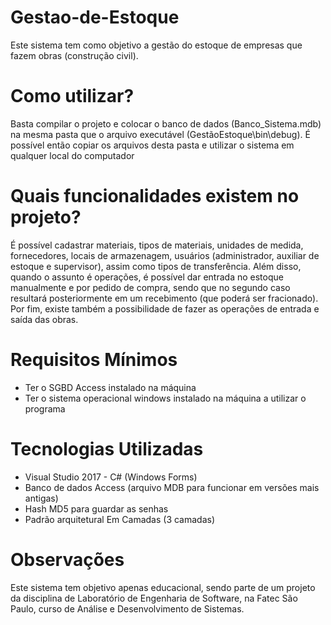 # Gestao-de-Estoque
<p>Este sistema tem como objetivo a gestão do estoque de empresas que fazem obras (construção civil).</p>

<h1>Como utilizar?</h1>
<p>Basta compilar o projeto e colocar o banco de dados (Banco_Sistema.mdb) na mesma pasta que o arquivo executável (GestãoEstoque\bin\debug). É possível então copiar os arquivos desta pasta e utilizar o sistema em qualquer local do computador</p>

<h1>Quais funcionalidades existem no projeto?</h1>
<p>É possível cadastrar materiais, tipos de materiais, unidades de medida, fornecedores, locais de armazenagem, usuários (administrador, auxiliar de estoque e supervisor), assim como tipos de transferência. Além disso, quando o assunto é operações, é possível dar entrada no estoque manualmente e por pedido de compra, sendo que no segundo caso resultará posteriormente em um recebimento (que poderá ser fracionado). Por fim, existe também a possibilidade de fazer as operações de entrada e saída das obras.</p>
  
<h1>Requisitos Mínimos</h1>
<ul>
  <li>Ter o SGBD Access instalado na máquina</li>
  <li>Ter o sistema operacional windows instalado na máquina a utilizar o programa</li>
</ul>

<h1>Tecnologias Utilizadas</h1>
<ul>
  <li>Visual Studio 2017 - C# (Windows Forms)</li>
  <li>Banco de dados Access (arquivo MDB para funcionar em versões mais antigas)</li>
  <li>Hash MD5 para guardar as senhas</li>
  <li>Padrão arquitetural Em Camadas (3 camadas) </li>
</ul>

<h1>Observações</h1>
<p>Este sistema tem objetivo apenas educacional, sendo parte de um projeto da disciplina de Laboratório de Engenharia de Software, na Fatec São Paulo, curso de Análise e Desenvolvimento de Sistemas.</p>
  
